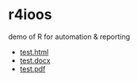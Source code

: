 # r4ioos
demo of R for automation & reporting

- [test.html](test.html)
- [test.docx](test.docx)
- [test.pdf](test.pdf)
